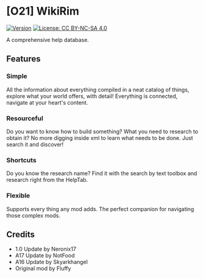 # [O21] WikiRim

[![Version](https://img.shields.io/badge/Rimworld-A17-green.svg)](http://rimworldgame.com/)
[![License: CC BY-NC-SA 4.0](https://img.shields.io/badge/License-CC%20BY--NC--SA%204.0-blue.svg)](http://creativecommons.org/licenses/by-nc-sa/4.0/)

A comprehensive help database.

## Features
### Simple
All the information about everything compiled in a neat catalog of things, explore what your world offers, with detail! Everything is connected, navigate at your heart's content.

### Resourceful
Do you want to know how to build something? What you need to research to obtain it? No more digging inside xml to learn what needs to be done. Just search it and discover!

### Shortcuts
Do you know the research name? Find it with the search by text toolbox and research right from the HelpTab.

### Flexible
Supports every thing any mod adds. The perfect companion for navigating those complex mods.

## Credits
- 1.0 Update by Neronix17
- A17 Update by NotFood
- A16 Update by Skyarkhangel
- Original mod by Fluffy
